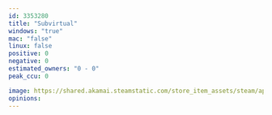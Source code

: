 ```yaml
---
id: 3353280
title: "Subvirtual"
windows: "true"
mac: "false"
linux: false
positive: 0
negative: 0
estimated_owners: "0 - 0"
peak_ccu: 0

image: https://shared.akamai.steamstatic.com/store_item_assets/steam/apps/3353280/header.jpg?t=1734379639
opinions:
---
```

